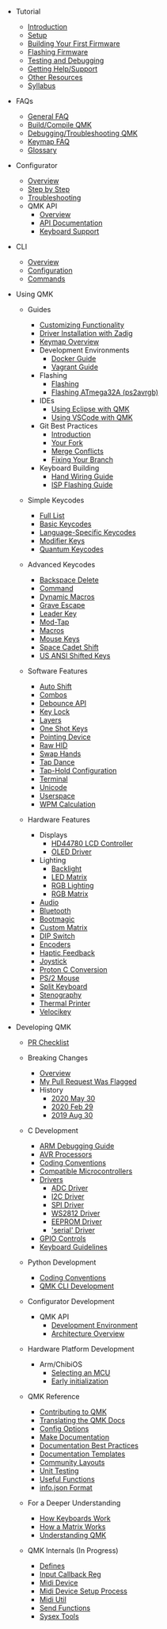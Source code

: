 * Tutorial
  * [Introduction](newbs.md)
  * [Setup](newbs_getting_started.md)
  * [Building Your First Firmware](newbs_building_firmware.md)
  * [Flashing Firmware](newbs_flashing.md)
  * [Testing and Debugging](newbs_testing_debugging.md)
  * [Getting Help/Support](support.md)
  * [Other Resources](newbs_learn_more_resources.md)
  * [Syllabus](syllabus.md)

* FAQs
  * [General FAQ](faq_general.md)
  * [Build/Compile QMK](faq_build.md)
  * [Debugging/Troubleshooting QMK](faq_debug.md)
  * [Keymap FAQ](faq_keymap.md)
  * [Glossary](reference_glossary.md)

* Configurator
  * [Overview](newbs_building_firmware_configurator.md)
  * [Step by Step](configurator_step_by_step.md)
  * [Troubleshooting](configurator_troubleshooting.md)
  * QMK API
    * [Overview](api_overview.md)
    * [API Documentation](api_docs.md)
    * [Keyboard Support](reference_configurator_support.md)

* CLI
    * [Overview](cli.md)
    * [Configuration](cli_configuration.md)
    * [Commands](cli_commands.md)

* Using QMK
  * Guides
    * [Customizing Functionality](custom_quantum_functions.md)
    * [Driver Installation with Zadig](driver_installation_zadig.md)
    * [Keymap Overview](keymap.md)
    * Development Environments
      * [Docker Guide](getting_started_docker.md)
      * [Vagrant Guide](getting_started_vagrant.md)
    * Flashing
      * [Flashing](flashing.md)
      * [Flashing ATmega32A (ps2avrgb)](flashing_bootloadhid.md)
    * IDEs
      * [Using Eclipse with QMK](other_eclipse.md)
      * [Using VSCode with QMK](other_vscode.md)
    * Git Best Practices
      * [Introduction](newbs_git_best_practices.md)
      * [Your Fork](newbs_git_using_your_master_branch.md)
      * [Merge Conflicts](newbs_git_resolving_merge_conflicts.md)
      * [Fixing Your Branch](newbs_git_resynchronize_a_branch.md)
    * Keyboard Building
      * [Hand Wiring Guide](hand_wire.md)
      * [ISP Flashing Guide](isp_flashing_guide.md)

  * Simple Keycodes
    * [Full List](keycodes.md)
    * [Basic Keycodes](keycodes_basic.md)
    * [Language-Specific Keycodes](reference_keymap_extras.md)
    * [Modifier Keys](feature_advanced_keycodes.md)
    * [Quantum Keycodes](quantum_keycodes.md)

  * Advanced Keycodes
    * [Backspace Delete](feature_bsp_del.md)
    * [Command](feature_command.md)
    * [Dynamic Macros](feature_dynamic_macros.md)
    * [Grave Escape](feature_grave_esc.md)
    * [Leader Key](feature_leader_key.md)
    * [Mod-Tap](mod_tap.md)
    * [Macros](feature_macros.md)
    * [Mouse Keys](feature_mouse_keys.md)
    * [Space Cadet Shift](feature_space_cadet.md)
    * [US ANSI Shifted Keys](keycodes_us_ansi_shifted.md)

  * Software Features
    * [Auto Shift](feature_auto_shift.md)
    * [Combos](feature_combo.md)
    * [Debounce API](feature_debounce_type.md)
    * [Key Lock](feature_key_lock.md)
    * [Layers](feature_layers.md)
    * [One Shot Keys](one_shot_keys.md)
    * [Pointing Device](feature_pointing_device.md)
    * [Raw HID](feature_rawhid.md)
    * [Swap Hands](feature_swap_hands.md)
    * [Tap Dance](feature_tap_dance.md)
    * [Tap-Hold Configuration](tap_hold.md)
    * [Terminal](feature_terminal.md)
    * [Unicode](feature_unicode.md)
    * [Userspace](feature_userspace.md)
    * [WPM Calculation](feature_wpm.md)

  * Hardware Features
    * Displays
      * [HD44780 LCD Controller](feature_hd44780.md)
      * [OLED Driver](feature_oled_driver.md)
    * Lighting
      * [Backlight](feature_backlight.md)
      * [LED Matrix](feature_led_matrix.md)
      * [RGB Lighting](feature_rgblight.md)
      * [RGB Matrix](feature_rgb_matrix.md)
    * [Audio](feature_audio.md)
    * [Bluetooth](feature_bluetooth.md)
    * [Bootmagic](feature_bootmagic.md)
    * [Custom Matrix](custom_matrix.md)
    * [DIP Switch](feature_dip_switch.md)
    * [Encoders](feature_encoders.md)
    * [Haptic Feedback](feature_haptic_feedback.md)
    * [Joystick](feature_joystick.md)
    * [Proton C Conversion](proton_c_conversion.md)
    * [PS/2 Mouse](feature_ps2_mouse.md)
    * [Split Keyboard](feature_split_keyboard.md)
    * [Stenography](feature_stenography.md)
    * [Thermal Printer](feature_thermal_printer.md)
    * [Velocikey](feature_velocikey.md)

* Developing QMK
  * [PR Checklist](pr_checklist.md)
  * Breaking Changes
    * [Overview](breaking_changes.md)
    * [My Pull Request Was Flagged](breaking_changes_instructions.md)
    * History
      * [2020 May 30](ChangeLog/20200530.md)
      * [2020 Feb 29](ChangeLog/20200229.md)
      * [2019 Aug 30](ChangeLog/20190830.md)

  * C Development
    * [ARM Debugging Guide](arm_debugging.md)
    * [AVR Processors](hardware_avr.md)
    * [Coding Conventions](coding_conventions_c.md)
    * [Compatible Microcontrollers](compatible_microcontrollers.md)
    * [Drivers](hardware_drivers.md)
      * [ADC Driver](adc_driver.md)
      * [I2C Driver](i2c_driver.md)
      * [SPI Driver](spi_driver.md)
      * [WS2812 Driver](ws2812_driver.md)
      * [EEPROM Driver](eeprom_driver.md)
      * ['serial' Driver](serial_driver.md)
    * [GPIO Controls](internals_gpio_control.md)
    * [Keyboard Guidelines](hardware_keyboard_guidelines.md)

  * Python Development
    * [Coding Conventions](coding_conventions_python.md)
    * [QMK CLI Development](cli_development.md)

  * Configurator Development
    * QMK API
      * [Development Environment](api_development_environment.md)
      * [Architecture Overview](api_development_overview.md)

  * Hardware Platform Development
    * Arm/ChibiOS
      * [Selecting an MCU](platformdev_selecting_arm_mcu.md)
      * [Early initialization](platformdev_chibios_earlyinit.md)

  * QMK Reference
    * [Contributing to QMK](contributing.md)
    * [Translating the QMK Docs](translating.md)
    * [Config Options](config_options.md)
    * [Make Documentation](getting_started_make_guide.md)
    * [Documentation Best Practices](documentation_best_practices.md)
    * [Documentation Templates](documentation_templates.md)
    * [Community Layouts](feature_layouts.md)
    * [Unit Testing](unit_testing.md)
    * [Useful Functions](ref_functions.md)
    * [info.json Format](reference_info_json.md)

  * For a Deeper Understanding
    * [How Keyboards Work](how_keyboards_work.md)
    * [How a Matrix Works](how_a_matrix_works.md)
    * [Understanding QMK](understanding_qmk.md)

  * QMK Internals (In Progress)
    * [Defines](internals_defines.md)
    * [Input Callback Reg](internals_input_callback_reg.md)
    * [Midi Device](internals_midi_device.md)
    * [Midi Device Setup Process](internals_midi_device_setup_process.md)
    * [Midi Util](internals_midi_util.md)
    * [Send Functions](internals_send_functions.md)
    * [Sysex Tools](internals_sysex_tools.md)
